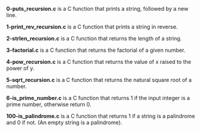 **0-puts_recursion.c** is a C function that prints a string, followed by a new line.

**1-print_rev_recursion.c** is a C function that prints a string in reverse.

**2-strlen_recursion.c** is a C function that returns the length of a string.

**3-factorial.c** is a C function that returns the factorial of a given number.

**4-pow_recursion.c** is a C function that returns the value of x raised to the power of y.

**5-sqrt_recursion.c** is a C function that returns the natural square root of a number.

**6-is_prime_number.c** is a C function that returns 1 if the input integer is a prime number, otherwise return 0.

**100-is_palindrome.c** is a C function that returns 1 if a string is a palindrome and 0 if not. (An empty string is a palindrome).
